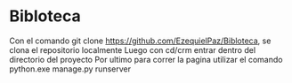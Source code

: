 # Bibloteca

Con el comando git clone https://github.com/EzequielPaz/Bibloteca, se clona el repositorio localmente
Luego con cd/crm entrar dentro del directorio del proyecto
Por ultimo para correr la pagina utilizar el comando python.exe manage.py runserver

